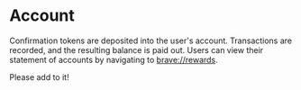 # Account

Confirmation tokens are deposited into the user's account. Transactions are recorded, and the resulting balance is paid out. Users can view their statement of accounts by navigating to [brave://rewards](brave://rewards).

Please add to it!
